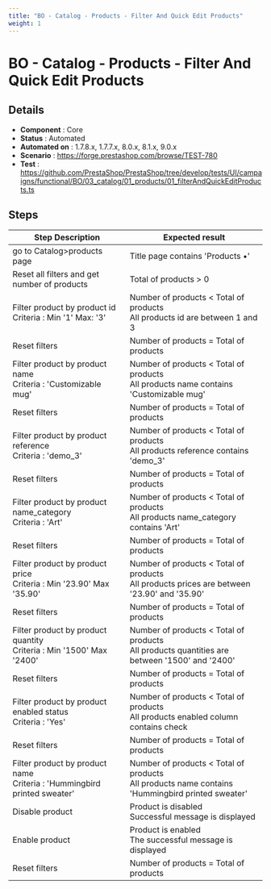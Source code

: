 ```yaml
---
title: "BO - Catalog - Products - Filter And Quick Edit Products"
weight: 1
---
```


# BO - Catalog - Products - Filter And Quick Edit Products
## Details
* **Component** : Core
* **Status** : Automated
* **Automated on** : 1.7.8.x, 1.7.7.x, 8.0.x, 8.1.x, 9.0.x
* **Scenario** : https://forge.prestashop.com/browse/TEST-780
* **Test** : https://github.com/PrestaShop/PrestaShop/tree/develop/tests/UI/campaigns/functional/BO/03_catalog/01_products/01_filterAndQuickEditProducts.ts

## Steps
| Step Description | Expected result |
| ----- | ----- |
| go to Catalog>products page | Title page contains 'Products •' |
| Reset all filters and get number of products | Total of products > 0 |
| Filter product by product id<br>Criteria : Min '1' Max: '3' | Number of products < Total of products<br>All products id are between 1 and 3 |
| Reset filters | Number of products = Total of products |
| Filter product by product name<br>Criteria : 'Customizable mug' | Number of products < Total of products<br>All products name contains 'Customizable mug' |
| Reset filters | Number of products = Total of products |
| Filter product by product reference<br>Criteria : 'demo_3' | Number of products < Total of products<br>All products reference contains 'demo_3' |
| Reset filters | Number of products = Total of products |
| Filter product by product name_category<br>Criteria : 'Art' | Number of products < Total of products<br>All products name_category contains 'Art' |
| Reset filters | Number of products = Total of products |
| Filter product by product price<br>Criteria : Min '23.90' Max '35.90' | Number of products < Total of products<br>All products prices are between '23.90' and '35.90' |
| Reset filters | Number of products = Total of products |
| Filter product by product quantity<br>Criteria : Min '1500' Max '2400' | Number of products < Total of products<br>All products quantities are between '1500' and '2400' |
| Reset filters | Number of products = Total of products |
| Filter product by product enabled status<br>Criteria : 'Yes' | Number of products < Total of products<br>All products enabled column contains check |
| Reset filters | Number of products = Total of products |
| Filter product by product name<br>Criteria : 'Hummingbird printed sweater' | Number of products < Total of products<br>All products name contains 'Hummingbird printed sweater' |
| Disable product | Product is disabled<br>Successful message is displayed |
| Enable product | Product is enabled<br>The successful message is displayed |
| Reset filters | Number of products = Total of products |
